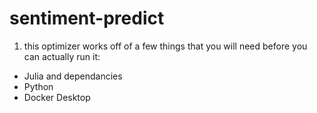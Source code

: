 # sentiment-predict

1) this optimizer works off of a few things that you will need before you can actually run it:

 - Julia and dependancies
 - Python
 - Docker Desktop